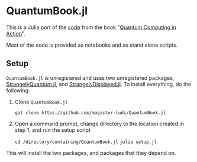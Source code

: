 # QuantumBook.jl
This is a Julia port of the [code](https://github.com/johanvos/quantumjava) from the book "[Quantum Computing in Action](https://www.manning.com/books/quantum-computing-in-action)".

Most of the code is provided as notebooks and as stand alone scripts.

## Setup

`QuantumBook.jl` is unregistered and uses two unregistered packages, [StrangelyQuantum.jl](https://github.com/magister-ludi/StrangelyQuantum.jl), and  [StrangelyDisplayed.jl](https://github.com/magister-ludi/StrangelyDisplayed.jl). To install everything, do the following:

1. Clone `QuantumBook.jl`

    `git clone https://github.com/magister-ludi/QuantumBook.jl`

2. Open a command prompt, change directory to the location created in step 1, and run the setup script

    `cd /directory/containing/QuantumBook.jl`
    `julia setup.jl`

This will install the two packages, and packages that they depend on.
